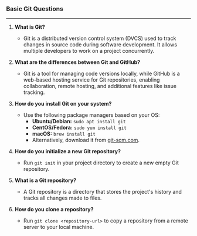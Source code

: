 ### **Basic Git Questions**
---
1. **What is Git?**
   - Git is a distributed version control system (DVCS) used to track changes in source code during software development. It allows multiple developers to work on a project concurrently.

2. **What are the differences between Git and GitHub?**
   - Git is a tool for managing code versions locally, while GitHub is a web-based hosting service for Git repositories, enabling collaboration, remote hosting, and additional features like issue tracking.

3. **How do you install Git on your system?**
   - Use the following package managers based on your OS:
     - **Ubuntu/Debian:** `sudo apt install git`
     - **CentOS/Fedora:** `sudo yum install git`
     - **macOS:** `brew install git`
     - Alternatively, download it from [git-scm.com](https://git-scm.com).

4. **How do you initialize a new Git repository?**
   - Run `git init` in your project directory to create a new empty Git repository.

5. **What is a Git repository?**
   - A Git repository is a directory that stores the project's history and tracks all changes made to files.

6. **How do you clone a repository?**
   - Run `git clone <repository-url>` to copy a repository from a remote server to your local machine.
